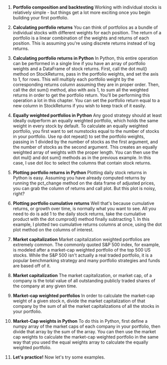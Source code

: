 1. **Portfolio composition and backtesting**
Working with individual stocks is relatively simple - but things get a lot more exciting once you begin building your first portfolio.

2. **Calculating portfolio returns**
You can think of portfolios as a bundle of individual stocks with different weights for each position. The return of a portfolio is a linear combination of the weights and returns of each position. This is assuming you're using discrete returns instead of log returns.

3. **Calculating portfolio returns in Python**
In Python, this entire operation can be performed in a single line if you have an array of portfolio weights and a DataFrame of stock returns. First, call the dot mul() method on StockReturns, pass in the portfolio weights, and set the axis to 1, for rows. This will multiply each portfolio weight by the corresponding returns column assuming they are in proper order. Then, call the dot sum() method, also with axis 1, to sum all the weighted returns in order to get the portfolio return. You'll be performing this operation a lot in this chapter. You can set the portfolio return equal to a new column in StockReturns if you wish to keep track of it easily.

4. **Equally weighted portfolios in Python**
Any good strategy should at least ideally outperform an equally weighted portfolio, which holds the same weight in every stock by default. To calculate an equally weighted portfolio, you first want to set numstocks equal to the number of stocks in your portfolio. Use np dot repeat() to set the portfolio weights, passing in 1 divided by the number of stocks as the first argument, and the number of stocks as the second argument. This creates an equally weighted array of weights with the proper length. You can then use the dot mul() and dot sum() methods as in the previous example. In this case, I use dot iloc to select the columns that contain stock returns.

5. **Plotting portfolio returns in Python**
Plotting daily stock returns in Python is easy. Assuming you have already computed returns by running the pct_change method on the data frame of adjusted prices, you can grab the column of returns and call plot. But this plot is noisy, right?

6. **Plotting portfolio cumulative returns**
Well that's because cumulative returns, or growth over time, is normally what you want to see. All you need to do is add 1 to the daily stock returns, take the cumulative product with the dot cumprod() method finally subtracting 1. In this example, I plotted two cumulative returns columns at once, using the dot plot method on the columns of interest.

7. **Market capitalization**
Market capitalization weighted portfolios are extremely common. The commonly quoted S&P 500 index, for example, is modeled after a market-cap weighted portfolio of the top 500 US stocks. While the S&P 500 isn't actually a real traded portfolio, it is a popular benchmarking strategy and many portfolio strategies and funds are based off of it.

8. **Market capitalization**
The market capitalization, or market cap, of a company is the total value of all outstanding publicly traded shares of the company at any given time.

9. **Market-cap weighted portfolios**
In order to calculate the market-cap weight of a given stock n, divide the market capitalization of that company by the sum of all the market capitalizations of all the stocks in your portfolio.

10. **Market-Cap weights in Python**
To do this in Python, first define a numpy array of the market caps of each company in your portfolio, then divide that array by the sum of the array. You can then use the market cap weights to calculate the market-cap weighted portfolio in the same way that you used the equal weights array to calculate the equally weighted portfolio.

11. **Let's practice!**
Now let's try some examples.